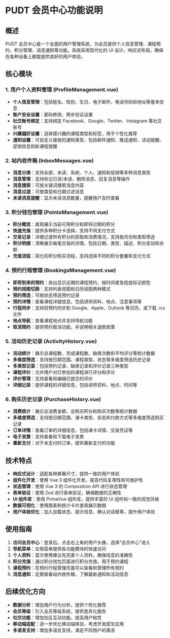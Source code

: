 # PUDT 会员中心功能说明

## 概述

PUDT 会员中心是一个全面的用户管理系统，为会员提供个人信息管理、课程预约、积分管理、消息通知等功能。系统采用现代化的 UI 设计，响应式布局，确保在各种设备上都能提供良好的用户体验。

## 核心模块

### 1. 用户个人资料管理 (ProfileManagement.vue)

- **个人信息管理**：包括姓名、性别、生日、电子邮件、电话号码和地址等基本信息
- **账户安全设置**：密码修改、两步验证设置
- **社交账号绑定**：支持绑定 Facebook、Google、Twitter、Instagram 等社交账号
- **兴趣偏好设置**：选择感兴趣的课程类型和标签，用于个性化推荐
- **通知设置**：可自定义接收的通知类型，包括邮件通知、推送通知、活动提醒、促销信息和新课程提醒

### 2. 站内收件箱 (InboxMessages.vue)

- **消息分类**：支持全部、未读、系统、个人、通知和促销等多种消息类型
- **消息管理**：支持标记已读/未读、删除消息、回复消息等操作
- **消息搜索**：可按关键词搜索消息内容
- **消息过滤**：可按类型和日期过滤消息
- **未读消息提醒**：显示未读消息数量，提醒用户及时查看

### 3. 积分钱包管理 (PointsManagement.vue)

- **积分概览**：直观展示当前可用积分和即将过期的积分
- **快速充值**：提供多种积分卡选择，支持不同支付方式
- **交易记录**：详细记录所有积分的获取和消费情况，支持按月份和类型筛选
- **积分明细**：清晰展示每笔交易的详情，包括日期、类型、描述、积分变动和余额
- **充值流程**：简化的积分购买流程，支持选择不同的积分套餐和支付方式

### 4. 预约行程管理 (BookingsManagement.vue)

- **即将到来的预约**：突出显示近期的课程预约，按时间紧急程度标记颜色
- **预约视图切换**：支持列表视图和日历视图两种模式
- **预约筛选**：可按状态筛选预约记录
- **预约详情**：查看课程详细信息，包括讲师资料、地点、注意事项等
- **行程同步**：支持将预约同步到 Google、Apple、Outlook 等日历，或下载 .ics 文件
- **地点导航**：查看课程地点并支持导航功能
- **取消预约**：提供预约取消功能，并说明相关退款政策

### 5. 活动历史记录 (ActivityHistory.vue)

- **活动统计**：展示总课程数、完成课程数、缺席次数和平均评分等统计数据
- **多维度筛选**：支持按日期范围、课程类型、状态等多维度筛选历史记录
- **多类型记录**：包括预约记录、缺席记录和评价记录三种类型
- **课程评价**：允许用户对已参加的课程进行评分和评论
- **评价管理**：支持查看和编辑已提交的评价
- **详细记录**：提供课程的详细信息，包括讲师资料、地点、时间等

### 6. 购买历史记录 (PurchaseHistory.vue)

- **消费统计**：展示总消费金额、总购买积分和购买次数等统计数据
- **多维度筛选**：支持按日期范围、课卡类型、状态和付款方式等多维度筛选购买记录
- **订单详情**：查看订单的详细信息，包括课卡详情、交易凭证等
- **电子发票**：支持查看和下载电子发票
- **重新支付**：对于未支付的订单，提供重新支付的功能

## 技术特点

- **响应式设计**：适配各种屏幕尺寸，提供一致的用户体验
- **组件化开发**：使用 Vue 3 组件化开发，提高代码复用性和可维护性
- **状态管理**：使用 Vue 3 的 Composition API 进行状态管理
- **表单验证**：使用 Zod 进行表单验证，确保数据的正确性
- **UI 组件库**：使用 PrimeVue 组件库，提供丰富的 UI 组件和一致的视觉风格
- **数据可视化**：使用图表和统计卡片直观展示数据
- **用户体验优化**：加入加载状态、提示信息、确认对话框等，提升用户体验

## 使用指南

1. **访问会员中心**：登录后，点击右上角的用户头像，选择"会员中心"进入
2. **导航菜单**：左侧菜单提供各功能模块的快速访问
3. **个人资料**：首次使用建议先完善个人资料，确保信息的准确性
4. **积分充值**：通过积分钱包页面进行积分充值，用于预约课程
5. **课程预约**：在预约行程管理页面可以查看和管理所有预约
6. **消息通知**：定期查看站内收件箱，了解最新通知和活动信息

## 后续优化方向

- **数据分析**：增加用户行为分析，提供个性化推荐
- **会员等级**：引入会员等级系统，提供差异化服务
- **社交功能**：增加社区互动功能，提高用户粘性
- **移动端适配**：进一步优化移动端体验，考虑开发原生应用
- **多语言支持**：增加多语言支持，满足不同用户的需求 